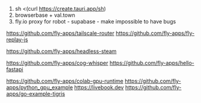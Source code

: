 1. sh <(curl https://create.tauri.app/sh)
2. browserbase + val.town
3. fly.io proxy for robot - supabase - make impossible to have bugs


https://github.com/fly-apps/tailscale-router
https://github.com/fly-apps/fly-replay-js


https://github.com/fly-apps/headless-steam

https://github.com/fly-apps/cog-whisper
https://github.com/fly-apps/hello-fastapi




https://github.com/fly-apps/colab-gpu-runtime
https://github.com/fly-apps/python_gpu_example
https://livebook.dev
https://github.com/fly-apps/go-example-tigris
